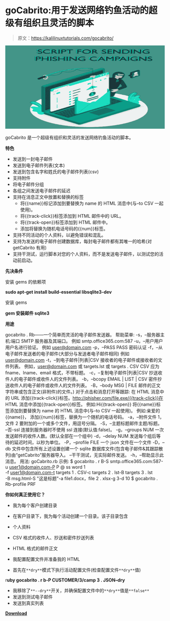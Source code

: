 # goCabrito:用于发送网络钓鱼活动的超级有组织且灵活的脚本

> 原文：<https://kalilinuxtutorials.com/gocabrito/>

[![](img//3c45c8b2f4fb14abbd748e73e622bc5e.png)](https://blogger.googleusercontent.com/img/a/AVvXsEiddWn8n4kYWEqizmkML4ZyTud09xPxQo9wZY9wN_RRgfrEBtG0jJzwaelOoRZLpAJ-5ot-DU1pPaU9taM5jWL5u26B_Trfcd1CQnT8ZEsLiA5RXrxJUnxZRBeb4mIJS3IsS1udrvxIvqk4ug9vJtZPFCb-C5Jjm3WLEKXQdzaWJHQCL4PklSrxByu7=s728)

goCabrito 是一个超级有组织和灵活的发送网络钓鱼活动的脚本。

**特色**

*   发送到一封电子邮件
*   发送到电子邮件列表(文本)
*   发送到包含名字和姓氏的电子邮件列表(csv)
*   支持附件
*   将电子邮件分组
*   各组之间发送电子邮件的延迟
*   支持在消息正文中放置和替换的标签
    *   将{{name}}标记添加到要替换为 name 的 HTML 消息中(与–to CSV 一起使用)。
    *   将{{track-click}}标签添加到 HTML 邮件中的 URL。
    *   将{{track-open}}标签添加到 HTML 邮件中。
    *   添加将替换为随机电话号码的{{num}}标签。
*   支持不同活动的个人资料，以避免错误和混乱。
*   支持为发送的电子邮件创建数据库，每封电子邮件都有其唯一的哈希(对 getCabrito 有用)
*   支持干测试，运行脚本对您的个人资料，而不是发送电子邮件，以测试您的活动前启动。

**先决条件**

安装 gems 的依赖项

**sudo apt-get install build-essential libsqlite3-dev**

安装 gems

**gem 安装邮件 sqlite3**

**用途**

gocabrito . Rb——一个简单而灵活的电子邮件发送器。
帮助菜单:
-s，–服务器主机:端口 SMTP 服务器及其端口。
例如 smtp.office365.com:587
-u，–用户用户用户名进行验证。
例如 user@domain.com
-p，–PASS PASS 密码认证
-f，–从电子邮件发送者的电子邮件(大部分与发送者电子邮件相同)
例如 user@domain.com
-t，–到电子邮件|列表|CSV 接收者的电子邮件或接收者的文件列表。
例如，user@domain.com 或 targets.lst 或 targets . CSV
CSV 应为 fname、lname、email 格式，不带标题。
-c，–复制电子邮件|列表|CSV 抄送收件人的电子邮件或收件人的文件列表。
-b，–bcopy EMAIL | LIST | CSV 密件抄送收件人的电子邮件或收件人的文件列表。
-B，–body MSG | FILE 邮件的正文字符串或包含正文(非附件)的文件。)
对于点击和消息打开等跟踪:
在 HTML 消息中的 URL 添加{{track-click}}标签。http://phisher.com/file.exe/{{track-click}}在 HTML 消息中添加{{track-open}}标签。
例如:Hi{{track-open}}
将{{name}}标签添加到要替换为 name 的 HTML 消息中(与–to CSV 一起使用)。
例如:亲爱的{{name}}，
添加{{num}}标签，替换为一个随机的电话号码。
-a，–附件文件 1，文件 2 要附加的一个或多个文件，用逗号分隔。
-S，–主题标题邮件主题/标题。
–否-ssl 连接到服务器时不使用 ssl 连接(默认值:false)。
-g，–groups NUM 一次发送邮件的收件人数。(默认全部在一个组中)
-d，–delay NUM 发送每个组后等待的延迟时间，以秒为单位。
-P，–profile FILE 一个 json 文件在一个文件
-D，–db 文件中包含所有上述设置创建一个 sqlite 数据库文件(包含电子邮件&其跟踪散列)由“getCabrito”服务器导入。
–干干测试，无实际邮件发送。
-h，–帮助显示此消息。
用法:
goCabrito.rb
示例:
$ gocabrito . r B-S smtp.office365.com:587-u user1@domain.com-P P @ ss word 1 \
-f user1@domain.com-t targets 1 . CSV-c targets 2 . lst-B targets 3 . lst \
-B msg.html-S "这是标题"-a file1.docx，file 2 . xlsx-g 3-d 10
$ gocabrito . Rb-profile PRF

**你如何真正使用它？**

*   我为每个客户创建目录
*   在客户目录下，我为每个活动创建一个目录。该子目录包含

*   个人资料
*   CSV 格式的收件人、抄送和密件抄送列表
*   HTML 格式的邮件正文

*   我配置配置文件并准备我的 HTML
*   首先在`**dry**`模式下执行活动配置文件(检查配置文件`**dry**`值)

r**uby gocabrito . r b-P CUSTOMER/3/camp 3 . JSON–dry**

*   我移除了`**--dry**`开关，并确保配置文件中的`**dry**`值是`**false**`
*   发送到测试电子邮件
*   发送到真实列表

[**Download**](https://github.com/KINGSABRI/goCabrito)